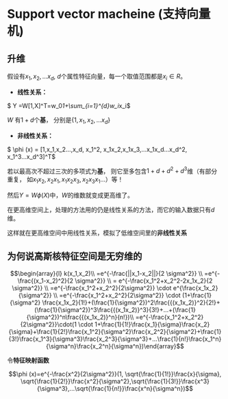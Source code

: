 # Support vector macheine (支持向量机)





## 升维

假设有$x_1,x_2,...x_d$, $d$个属性特征向量，每一个取值范围都是$x_i \in R$。 

- **线性关系：**

$ Y =W[1,X]^T=w_0*1+\sum_{i=1}^{d}w_i*x_i$

$W$ 有$1+d$个**基**， 分别是{$1, x_1, x_2,...x_d$}

- **非线性关系：**

$ \phi (x) = [1,x_1,x_2...,x_d, x_1^2, x_1x_2,x_1x_3,...x_1x_d...x_d^2, x_1^3...x_d^3]^T$

若以最高次不超过三次的多项式为**基**， 则它至多包含$1+d+d^2+d^3$维（有部分重复， 如$x_1x_2, x_2x_1, x_1x_2x_3,x_2x_3x_1...$）等！

然后$Y=W\phi(X)$中，$W$的维数就变成更高维了。

在更高维空间上，处理的方法用的仍是线性关系的方法，而它的输入数据只有$d$维。

这样就在更高维空间中用线性关系，模拟了低维空间里的**非线性关系**


## 为何说高斯核特征空间是无穷维的

$$\begin{array}{l}
k(x_1,x_2)\\
=e^{-\frac{||x_1-x_2||}{2 \sigma^2}} \\
=e^{-\frac{(x_1-x_2)^2}{2 \sigma^2}} \\
= e^{-\frac{x_1^2+x_2^2-2x_1x_2}{2 \sigma^2}} \\
=e^{-\frac{x_1^2+x_2^2}{2\sigma^2}} \cdot e^{\frac{x_1x_2}{\sigma^2}} \\
=e^{-\frac{x_1^2+x_2^2}{2\sigma^2}} \cdot (1+\frac{1}{\sigma^2}  \frac{x_1x_2}{1!}+(\frac{1}{\sigma^2})^2\frac{{(x_1x_2)}^2}{2!}+(\frac{1}{\sigma^2})^3\frac{{(x_1x_2)}^3}{3!}+...+(\frac{1}{\sigma^2})^n\frac{{(x_1x_2)}^n}{n!})\\
=e^{-\frac{x_1^2+x_2^2}{2\sigma^2}}\cdot(1 \cdot 1+\frac{1}{1!}\frac{x_1}{\sigma}\frac{x_2}{\sigma}+\frac{1}{2!}\frac{x_1^2}{\sigma^2}\frac{x_2^2}{\sigma^2}+\frac{1}{3!}\frac{x_1^3}{\sigma^3}\frac{x_2^3}{\sigma^3}+...\frac{1}{n!}\frac{x_1^n}{\sigma^n}\frac{x_2^n}{\sigma^n})\end{array}$$


令**特征映射函数**

$$\phi (x)=e^{-\frac{x^2}{2\sigma^2}}(1, \sqrt{\frac{1}{1!}}\frac{x}{\sigma}, \sqrt{\frac{1}{2!}}\frac{x^2}{\sigma^2},\sqrt{\frac{1}{3!}}\frac{x^3}{\sigma^3},...\sqrt{\frac{1}{n!}}\frac{x^n}{\sigma^n})$$

